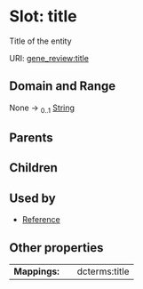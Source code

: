 
# Slot: title

Title of the entity

URI: [gene_review:title](https://w3id.org/ai4curation/gene_review/title)


## Domain and Range

None &#8594;  <sub>0..1</sub> [String](types/String.md)

## Parents


## Children


## Used by

 * [Reference](Reference.md)

## Other properties

|  |  |  |
| --- | --- | --- |
| **Mappings:** | | dcterms:title |
